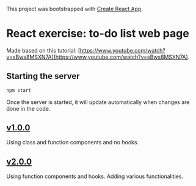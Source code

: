 This project was bootstrapped with [Create React App](https://github.com/facebook/create-react-app).

# React exercise: to-do list web page

Made based on this tutorial: [https://www.youtube.com/watch?v=sBws8MSXN7A](https://www.youtube.com/watch?v=sBws8MSXN7A).

## Starting the server

```bash
npm start
```

Once the server is started, it will update automatically when changes are done in the code.

## [v1.0.0](./docs/v1.md)

Using class and function components and no hooks.

## [v2.0.0](./docs/v2.md)

Using function components and hooks. Adding various functionalities.

